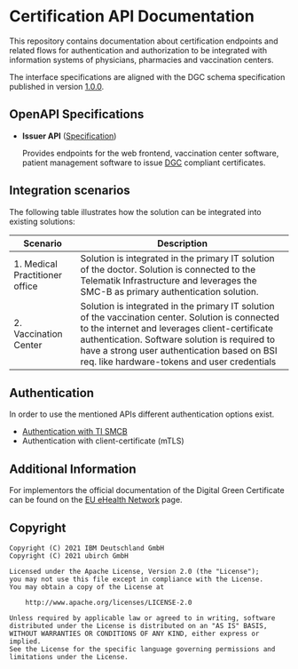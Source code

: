 # Certification API Documentation

This repository contains documentation about certification endpoints and related flows for authentication and authorization to be integrated with information systems of physicians, pharmacies and vaccination centers.

The interface specifications are aligned with the DGC schema specification published in version [1.0.0](https://github.com/ehn-digital-green-development/ehn-dgc-schema/releases/tag/1.0.0).

## OpenAPI Specifications

- **Issuer API** ([Specification](dgc-certify-api.yaml))

  Provides endpoints for the web frontend, vaccination center software,
  patient management software to issue [DGC](https://ec.europa.eu/info/live-work-travel-eu/coronavirus-response/safe-covid-19-vaccines-europeans/covid-19-digital-green-certificates)
  compliant certificates.
  
## Integration scenarios
The following table illustrates how the solution can be integrated into existing solutions:

| Scenario | Description | 
| --- | --- | 
| 1. Medical Practitioner office | Solution is integrated in the primary IT solution of the doctor. Solution is connected to the Telematik Infrastructure and leverages the SMC-B as primary authentication solution.|
| 2. Vaccination Center | Solution is integrated in the primary IT solution of the vaccination center. Solution is connected to the internet and leverages client-certificate authentication. Software solution is required to have a strong user authentication based on BSI req. like hardware-tokens and user credentials |  


## Authentication
In order to use the mentioned APIs different authentication options exist. 

- [Authentication with TI SMCB](SMCB-Authentication.md)
- Authentication with client-certificate (mTLS)

## Additional Information

For implementors the official documentation of the Digital Green Certificate
can be found on the [EU eHealth Network](https://ec.europa.eu/health/ehealth/key_documents_en) page.

## Copyright

```
Copyright (C) 2021 IBM Deutschland GmbH 
Copyright (C) 2021 ubirch GmbH

Licensed under the Apache License, Version 2.0 (the "License");
you may not use this file except in compliance with the License.
You may obtain a copy of the License at

    http://www.apache.org/licenses/LICENSE-2.0

Unless required by applicable law or agreed to in writing, software
distributed under the License is distributed on an "AS IS" BASIS,
WITHOUT WARRANTIES OR CONDITIONS OF ANY KIND, either express or implied.
See the License for the specific language governing permissions and
limitations under the License.
```
